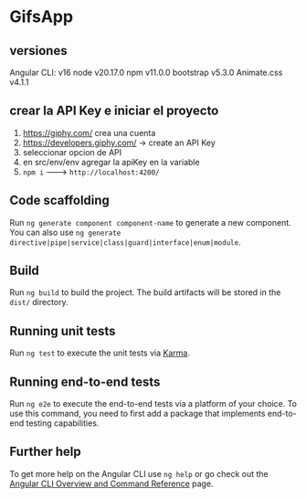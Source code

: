# GifsApp

## versiones

Angular CLI: v16
node v20.17.0
npm v11.0.0
bootstrap v5.3.0
Animate.css v4.1.1

## crear la API Key e iniciar el proyecto

1) https://giphy.com/ crea una cuenta
2) https://developers.giphy.com/ -> create an API Key
3) seleccionar opcion de API
4) en src/env/env agregar la apiKey en la variable
5) `npm i` ---> `http://localhost:4200/`


## Code scaffolding

Run `ng generate component component-name` to generate a new component. You can also use `ng generate directive|pipe|service|class|guard|interface|enum|module`.

## Build

Run `ng build` to build the project. The build artifacts will be stored in the `dist/` directory.

## Running unit tests

Run `ng test` to execute the unit tests via [Karma](https://karma-runner.github.io).

## Running end-to-end tests

Run `ng e2e` to execute the end-to-end tests via a platform of your choice. To use this command, you need to first add a package that implements end-to-end testing capabilities.

## Further help

To get more help on the Angular CLI use `ng help` or go check out the [Angular CLI Overview and Command Reference](https://angular.io/cli) page.
